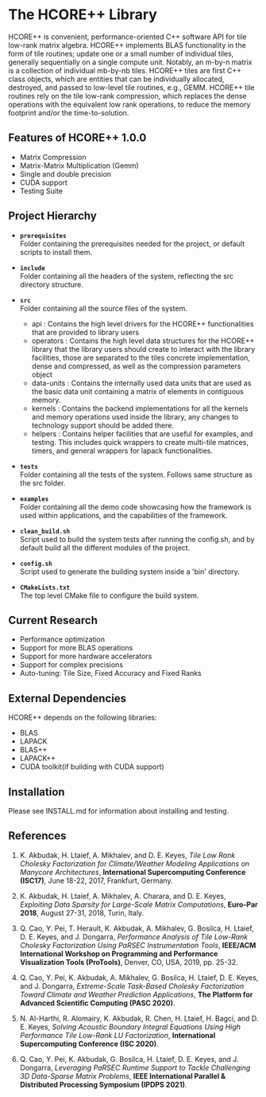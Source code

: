 The HCORE++ Library
===========================================================
HCORE++ is convenient, performance-oriented C++ software API for tile low-rank matrix algebra. HCORE++ implements BLAS functionality in the form of tile routines; update one or a small number of individual tiles, generally sequentially on a single compute unit. Notably, an m-by-n matrix is a collection of individual mb-by-nb tiles. HCORE++ tiles are first C++ class objects, which are entities that can be individually allocated, destroyed, and passed to low-level tile routines, e.g., GEMM. HCORE++ tile routines rely on the tile low-rank compression, which replaces the dense operations with the equivalent low rank operations, to reduce the memory footprint and/or the time-to-solution.


Features of HCORE++ 1.0.0
-----------------------------
* Matrix Compression
* Matrix-Matrix Multiplication (Gemm)
* Single and double precision
* CUDA support
* Testing Suite

Project Hierarchy
--------------------

* **```prerequisites```**\
  Folder containing the prerequisites needed for the project, or default scripts to install them.

* **```include```**\
  Folder containing all the headers of the system, reflecting the src directory structure.

* **```src```**\
  Folder containing all the source files of the system.
  * api : Contains the high level drivers for the HCORE++ functionalities that are provided to library users
  * operators : Contains the high level data structures for the HCORE++ library that the library users should create to interact with the library facilities, those are separated to the tiles concrete implementation, dense and compressed, as well as the compression parameters object
  * data-units : Contains the internally used data units that are used as the basic data unit containing a matrix of elements in contiguous memory.
  * kernels : Contains the backend implementations for all the kernels and memory operations used inside the library, any changes to technology support should be added there.
  * helpers : Contains helper facilities that are useful for examples, and testing. This includes quick wrappers to create multi-tile matrices, timers, and general wrappers for lapack functionalities.

* **```tests```**\
  Folder containing all the tests of the system. Follows same structure as the src folder.

* **```examples```**\
  Folder containing all the demo code showcasing how the framework is used within applications, and the capabilities of the framework.

* **```clean_build.sh```**\
  Script used to build the system tests after running the config.sh, and by default build all the different modules of the project.

* **```config.sh```**\
  Script used to generate the building system inside a 'bin' directory.

* **```CMakeLists.txt```**\
  The top level CMake file to configure the build system.


Current Research
----------------
* Performance optimization
* Support for more BLAS operations
* Support for more hardware accelerators
* Support for complex precisions
* Auto-tuning: Tile Size, Fixed Accuracy and Fixed Ranks


External Dependencies
---------------------
HCORE++ depends on the following libraries:
* BLAS
* LAPACK
* BLAS++
* LAPACK++
* CUDA toolkit(if building with CUDA support)

Installation
------------

Please see INSTALL.md for information about installing and testing.


References
-----------
1. K. Akbudak, H. Ltaief, A. Mikhalev, and D. E. Keyes, *Tile Low Rank Cholesky Factorization for
   Climate/Weather Modeling Applications on Manycore Architectures*, **International Supercomputing
   Conference (ISC17)**, June 18-22, 2017, Frankfurt, Germany.

2. K. Akbudak, H. Ltaief, A. Mikhalev, A. Charara, and D. E. Keyes, *Exploiting Data Sparsity for Large-Scale Matrix Computations*, **Euro-Par 2018**, August 27-31, 2018, Turin, Italy.

3. Q. Cao, Y. Pei, T. Herault, K. Akbudak, A. Mikhalev, G. Bosilca, H. Ltaief, D. E. Keyes, and J. Dongarra, *Performance Analysis of Tile Low-Rank Cholesky Factorization Using PaRSEC Instrumentation Tools*, **IEEE/ACM International Workshop on Programming and Performance Visualization Tools (ProTools)**, Denver, CO, USA, 2019, pp. 25-32.

4. Q. Cao, Y. Pei, K. Akbudak, A. Mikhalev, G. Bosilca, H. Ltaief, D. E. Keyes, and J. Dongarra, *Extreme-Scale Task-Based Cholesky Factorization Toward Climate and Weather Prediction Applications*, **The Platform for Advanced Scientific Computing (PASC 2020)**.

5. N. Al-Harthi, R. Alomairy, K. Akbudak, R. Chen, H. Ltaief, H. Bagci, and D. E. Keyes, *Solving Acoustic Boundary Integral Equations Using High Performance Tile Low-Rank LU Factorization*, **International Supercomputing Conference (ISC 2020)**.

6. Q. Cao, Y. Pei, K. Akbudak, G. Bosilca, H. Ltaief, D. E. Keyes, and J. Dongarra, *Leveraging PaRSEC Runtime Support to Tackle Challenging 3D Data-Sparse Matrix Problems*, **IEEE International Parallel & Distributed Processing Symposium (IPDPS 2021)**.
